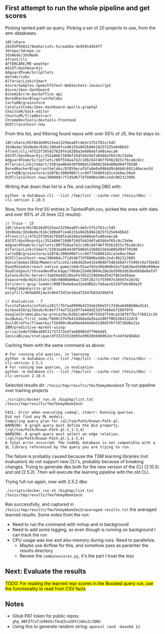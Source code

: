 ## First attempt to run the whole pipeline and get scores

Picking tainted path as query. Picking a set of 20 projects to use, from the atm-databases.

```
18F/share
2019SP93022/bmaharishi-hireadda-de95914d54ff
3drepo/3drepo.io
3dsNode/3dsNode
4front/cli
AFTERCARE/ME-weather
ASCOT/dashboardjs
AdguardTeam/Scriptlets
Aerods/cubs
Alfarie/LinkitSmart
Azure/Samples-SpeechToText-WebSockets-Javascript
Azure/ibex-dashboard
Binomi0/crm-backoffice-api
BoredHackerBlog/runthelabs
CartoDB/grainstore
CatalystCode/ibex-dashboard-apollo-graphql
ChaituVR/back-editor
ChaituVR/fileAbstract
ChromeDevTools/devtools-frontend
DCKT/localhost-now
```

From this list, and filtering found repos with over 50% of JS, the list stays to:

```
18F/share/6578b16d9525ee23256ea0fcde5c5f52f81cc545
3dsNode/3dsNode/61bc3d0a9fce46155e042bd841825f325e648b43
4front/cli/47523f395427028fe16268a3e686ebfa40ceeca8
ASCOT/dashboardjs/352a8b6710d6f2ddfd42ddfa0266af65c9c23ebe
AdguardTeam/Scriptlets/00f558aa7e2c106cb4746ff6561925cf6cabc8cc
Alfarie/LinkitSmart/3383ae864430f686b5156681564a88bd94f70100
BoredHackerBlog/runthelabs/8f859ecafbfa8e0a9984d9c66b8c691146ecee3d
CartoDB/grainstore/a28f8c300b9067ccc94773dd041d1ce2e0ac39a4
DCKT/localhost-now/30b004c7f145d677df8800a106c2edc982313995
```

Writing that down that list to a file, and caching DBS with:
```
python -m database.cli --list /tmp/list --cache-root /tesis/dbs/ --cli-version 2.10.5
```

Now, from the first 50 entries in TaintedPath.csv, picked the ones with data and over 65% of JS lines (22 results):
```
// Train - 15
18F/share/6578b16d9525ee23256ea0fcde5c5f52f81cc545
3dsNode/3dsNode/61bc3d0a9fce46155e042bd841825f325e648b43
4front/cli/47523f395427028fe16268a3e686ebfa40ceeca8
ASCOT/dashboardjs/352a8b6710d6f2ddfd42ddfa0266af65c9c23ebe
AdguardTeam/Scriptlets/00f558aa7e2c106cb4746ff6561925cf6cabc8cc
Alfarie/LinkitSmart/3383ae864430f686b5156681564a88bd94f70100
CartoDB/grainstore/a28f8c300b9067ccc94773dd041d1ce2e0ac39a4
DCKT/localhost-now/30b004c7f145d677df8800a106c2edc982313995
DanielGomez2016/MemotraficoV2/a4bdd2ba432e90dbf5481bb87cf3492c9a750e02
DimiMikadze/react-native-game/e6dc55aaf02e30bd04bd1e7da826ed3d96e996ee
DoubleSpout/threadAndPackage/78bde22b483004e28e3ed50b5db36e66b8e0afd7
Ealenn/Echo-Server/3ad29a4d210eafe7652229d69ed542f863ed0aee
Espacorede/WikiStats/b0c9808b006ac720f2627cf55997e30597e2dc92
Esri/esri-gnip-loader/098f9a4e8aa32edd0b2c7e6aac632df5de489a25
FremyCompany/css-grid-polyfill/db9a0451ae3c06475d31e10adf2547bd3d34b6f4

// Evaluation - 7
FurutaTakuto/infoVis2017/7b7aa8999b4233eb2b9e5fc7d3ba6488b80ed141
GitbookIO/gitbook/6c6ef7f4af32a2977e44dd23d3feb6ebf28970f4
GoogleChromeLabs/sw-precache/b202ca04fe87555d7fe9ca338f87fbcf76812c39
GuiWukai/first_node/7b60c5fbfb414db8ada5baa100ff0b5364132dc9
GuildCrafts/floworky/f2b489cd6a49ed444e8e52d0d5fbf7d738d6e21e
IBM/predictive-market-using-arria/2edef3d8ea89531737272e4fae88985dff9b6dd5
IonicaBizau/statique/df33233318d95e3902bb9d6962ecfc44fde9d4bd
```

Caching them with the same command as above:
```
# For running old queries, in learning
python -m database.cli --list /tmp/list --cache-root /tesis/dbs/ --cli-version 2.5.2
# For running new queries, in evaluation
python -m database.cli --list /tmp/list --cache-root /tesis/dbs/ --cli-version 2.10.5
```

Selected results dir: `/tesis/tmp/results/fmu7UomymbomImzU`
To run pipeline over training projects
```
./scripts/docker_run.sh /bigtmp/list.txt /tesis/tmp/results/fmu7UomymbomImzU

FAIL: Error when executing codeql, stderr: Running queries.
Did not find any ML models.
Compiling query plan for /ql/tsm/Path/Known-Path.ql.
WARNING: A graph query must define the @id property. (/ql/tsm/Path/Known-Path.ql:1,1-3,4)
WARNING: A graph query must select an edge relation. (/ql/tsm/Path/Known-Path.ql:1,1-3,4)
A fatal error occurred: The CodeQL database is not compatible with a QL library referenced by the query you are trying to run.
```
The failure is probably caused because the TSM learning libraries (not evaluation) do not support new CLI's, probably because of breaking changes. Trying to generate dbs both for the new version of the CLI (2.10.5) and old (2.5.2). Then will execute the learning pipeline with the old CLI.

Trying full run again, now with 2.5.2 dbs:
```
./scripts/docker_run.sh /bigtmp/list.txt /tesis/tmp/results/fmu7UomymbomImzU
```

Ran successfully, and captured in `/tesis/tmp/results/fmu7UomymbomImzU/averaged-results.txt` the averaged learned results. Some notes from the run:
- Need to run the command with nohup and in background
- Need to add some logging, so even though is running on background I can track the run
- CPU usage was low and also memory during runs. Need to parallelize.
    - Maybe use Airflow for this, and somehow pass as paramter the results directory
    - Review the `combinescores.py`, it's the part I trust the less

## Next: Evaluate the results
<mark>TODO: For reading the learned repr scores in the Boosted query run, use the functionality to read from CSV facts</mark>

## Notes

- Gitub PAT token for public repos: `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`
- Using this to generate random string: `openssl rand -base64 12`